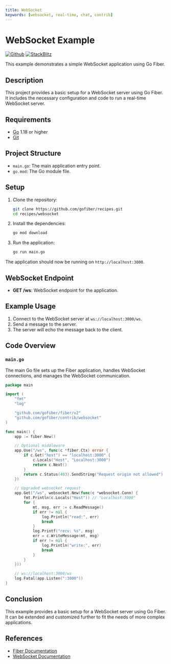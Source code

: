 ```yaml
---
title: WebSocket
keywords: [websocket, real-time, chat, contrib]
---
```


# WebSocket Example

[![Github](https://img.shields.io/static/v1?label=&message=Github&color=2ea44f&style=for-the-badge&logo=github)](https://github.com/gofiber/recipes/tree/master/websocket) [![StackBlitz](https://img.shields.io/static/v1?label=&message=StackBlitz&color=2ea44f&style=for-the-badge&logo=StackBlitz)](https://stackblitz.com/github/gofiber/recipes/tree/master/websocket)

This example demonstrates a simple WebSocket application using Go Fiber.

## Description

This project provides a basic setup for a WebSocket server using Go Fiber. It includes the necessary configuration and code to run a real-time WebSocket server.

## Requirements

- [Go](https://golang.org/dl/) 1.18 or higher
- [Git](https://git-scm.com/downloads)

## Project Structure

- `main.go`: The main application entry point.
- `go.mod`: The Go module file.

## Setup

1. Clone the repository:
    ```bash
    git clone https://github.com/gofiber/recipes.git
    cd recipes/websocket
    ```

2. Install the dependencies:
    ```bash
    go mod download
    ```

3. Run the application:
    ```bash
    go run main.go
    ```

The application should now be running on `http://localhost:3000`.

## WebSocket Endpoint

- **GET /ws**: WebSocket endpoint for the application.

## Example Usage

1. Connect to the WebSocket server at `ws://localhost:3000/ws`.
2. Send a message to the server.
3. The server will echo the message back to the client.

## Code Overview

### `main.go`

The main Go file sets up the Fiber application, handles WebSocket connections, and manages the WebSocket communication.

```go
package main

import (
    "fmt"
    "log"

    "github.com/gofiber/fiber/v2"
    "github.com/gofiber/contrib/websocket"
)

func main() {
    app := fiber.New()

    // Optional middleware
    app.Use("/ws", func(c *fiber.Ctx) error {
        if c.Get("host") == "localhost:3000" {
            c.Locals("Host", "Localhost:3000")
            return c.Next()
        }
        return c.Status(403).SendString("Request origin not allowed")
    })

    // Upgraded websocket request
    app.Get("/ws", websocket.New(func(c *websocket.Conn) {
        fmt.Println(c.Locals("Host")) // "Localhost:3000"
        for {
            mt, msg, err := c.ReadMessage()
            if err != nil {
                log.Println("read:", err)
                break
            }
            log.Printf("recv: %s", msg)
            err = c.WriteMessage(mt, msg)
            if err != nil {
                log.Println("write:", err)
                break
            }
        }
    }))

    // ws://localhost:3000/ws
    log.Fatal(app.Listen(":3000"))
}
```

## Conclusion

This example provides a basic setup for a WebSocket server using Go Fiber. It can be extended and customized further to fit the needs of more complex applications.

## References

- [Fiber Documentation](https://docs.gofiber.io)
- [WebSocket Documentation](https://developer.mozilla.org/en-US/docs/Web/API/WebSocket)
